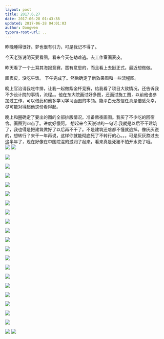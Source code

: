 ```yaml
---
layout: post
title: 2017.6.27
date: 2017-06-28 01:43:38
updated: 2017-06-28 04:01:03
author: Dongwen
typora-root-url: ..
---
```




昨晚睡得很好。梦也很有引力，可是我记不得了。

今天老张说明天要看图，看来今天在劫难逃。去工作室画表皮。

昨天看了一个土耳其海报竞赛，蛮有意思的，而且看上去挺正式，最近想做做。

画表皮，没吃午饭。
下午完成了。然后确定了新效果图和一些流程图。

晚上官治请我吃牛排，让我一起做紫金杯竞赛，给我看了项目大致情况，还告诉我不少设计院的事情，流程。。他在东大院画过好多图，还画过施工图，以前他也参加过工作，可以借此和他多学习学习画图的本领。能平白无故信任真是倍感荣幸，尽可能对得起他这份看得起。

晚上和圈确定了要出的图的全部排版情况。准备熬夜画图。我买了不少吃的回宿舍。画图到四点了。进度好慢阿。
想起来今天说过的一句话:我就是以后不干建筑了，我也得是把建筑做好了以后再不干了。不是建筑还啥都不懂就逃掉。像灰灰说的，想转行？来干一年再说，这样你就能彻底死了不转行的心。。。可是灰灰熬过去这半年了，现在好像在中国院混的滋润了起来，看来真是死猪不怕开水烫了哦。    ![](/img/in-post/p43626507.jpg)
![](/img/in-post/p43626503.jpg)

![](/img/in-post/p43626503.jpg)

![](/img/in-post/p43626503.jpg)

![](/img/in-post/p43626503.jpg)

![](/img/in-post/p43626503.jpg)

![](/img/in-post/p43626503.jpg)

![](/img/in-post/p43626503.jpg)

![](/img/in-post/p43626503.jpg)

![](/img/in-post/p43626503.jpg)

![](/img/in-post/p43626503.jpg)

![](/img/in-post/p43626503.jpg)

![](/img/in-post/p43626503.jpg)

![](/img/in-post/p43626503.jpg)

![](/img/in-post/p43626503.jpg)

![](/img/in-post/p43626503.jpg)

![](/img/in-post/p43626503.jpg)

![](/img/in-post/p43626503.jpg)

![](/img/in-post/p43626503.jpg)

![](/img/in-post/p43626503.jpg)

![](/img/in-post/p43626503.jpg)

![](/img/in-post/p43626510.jpg)
![](/img/in-post/p43626509.jpg)
